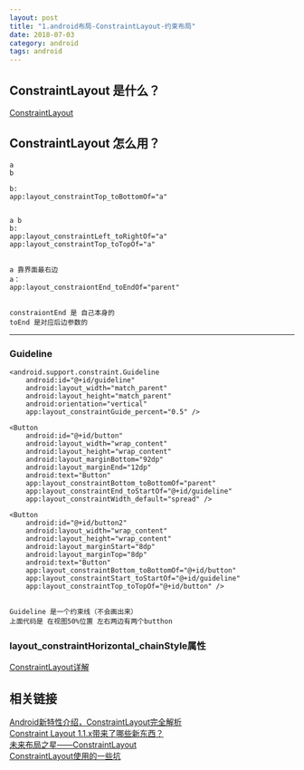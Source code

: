 ```yaml
---
layout: post
title: "1.android布局-ConstraintLayout-约束布局"
date: 2018-07-03
category: android
tags: android
---
```


## ConstraintLayout 是什么？

[ConstraintLayout](https://developer.android.google.cn/reference/android/support/constraint/ConstraintLayout)

## ConstraintLayout 怎么用？


	a  
	b  

	b:
	app:layout_constraintTop_toBottomOf="a"


	a b
	b:
	app:layout_constraintLeft_toRightOf="a"
	app:layout_constraintTop_toTopOf="a"


	a 靠界面最右边
	a：
	app:layout_constraiontEnd_toEndOf="parent"


	constraiontEnd 是 自己本身的
	toEnd 是对应后边参数的

---
### Guideline

	<android.support.constraint.Guideline
        android:id="@+id/guideline"
        android:layout_width="match_parent"
        android:layout_height="match_parent"
        android:orientation="vertical"
        app:layout_constraintGuide_percent="0.5" />

    <Button
        android:id="@+id/button"
        android:layout_width="wrap_content"
        android:layout_height="wrap_content"
        android:layout_marginBottom="92dp"
        android:layout_marginEnd="12dp"
        android:text="Button"
        app:layout_constraintBottom_toBottomOf="parent"
        app:layout_constraintEnd_toStartOf="@+id/guideline"
        app:layout_constraintWidth_default="spread" />

    <Button
        android:id="@+id/button2"
        android:layout_width="wrap_content"
        android:layout_height="wrap_content"
        android:layout_marginStart="8dp"
        android:layout_marginTop="8dp"
        android:text="Button"
        app:layout_constraintBottom_toBottomOf="@+id/button"
        app:layout_constraintStart_toStartOf="@+id/guideline"
        app:layout_constraintTop_toTopOf="@+id/button" />


    Guideline 是一个约束线（不会画出来）
    上面代码是 在视图50%位置 左右两边有两个butthon
    

### layout_constraintHorizontal_chainStyle属性

[ConstraintLayout详解](https://www.jianshu.com/p/768b9e47a77b)

## 相关链接

[Android新特性介绍，ConstraintLayout完全解析](https://blog.csdn.net/guolin_blog/article/details/53122387)  
[Constraint Layout 1.1.x带来了哪些新东西？](http://www.jcodecraeer.com/a/anzhuokaifa/androidkaifa/2017/1019/8618.html)  
[未来布局之星——ConstraintLayout](https://www.jianshu.com/p/c34ce21f77b3)  
[ConstraintLayout使用的一些坑](https://blog.csdn.net/jxb196203/article/details/80695410)  





